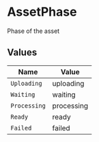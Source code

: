 # AssetPhase

Phase of the asset


## Values

| Name         | Value        |
| ------------ | ------------ |
| `Uploading`  | uploading    |
| `Waiting`    | waiting      |
| `Processing` | processing   |
| `Ready`      | ready        |
| `Failed`     | failed       |